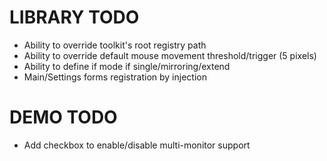 
# LIBRARY TODO

* Ability to override toolkit's root registry path
* Ability to override default mouse movement threshold/trigger (5 pixels)
* Ability to define if mode if single/mirroring/extend
* Main/Settings forms registration by injection

# DEMO TODO

* Add checkbox to enable/disable multi-monitor support
